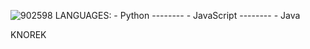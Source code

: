 


![902598](https://cdn.ghost143.de/profile.gif)                    LANGUAGES:
                                                    - Python
                                                    --------
                                                    - JavaScript
                                                     --------
                                                    - Java

KNOREK
